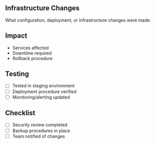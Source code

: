 ## Infrastructure Changes

What configuration, deployment, or infrastructure changes were made.

## Impact

- Services affected
- Downtime required
- Rollback procedure

## Testing

- [ ] Tested in staging environment
- [ ] Deployment procedure verified
- [ ] Monitoring/alerting updated

## Checklist

- [ ] Security review completed
- [ ] Backup procedures in place
- [ ] Team notified of changes

